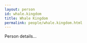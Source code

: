 ```yaml
---
layout: person
id: whale.kingdom
title: Whale Kingdom
permalink: people/whale.kingdom.html
---
```


Person details...